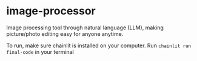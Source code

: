 # image-processor
Image processing tool through natural language (LLM), making picture/photo editing easy for anyone anytime.

To run, make sure chainlit is installed on your computer. Run ```chainlit run final-code``` in your terminal

